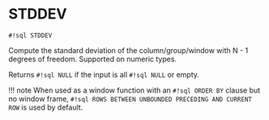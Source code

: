 # STDDEV
`#!sql STDDEV`

Compute the standard deviation of the column/group/window with N - 1
degrees of freedom. Supported on numeric types.

Returns `#!sql NULL` if the input is all `#!sql NULL` or empty.

!!! note
    When used as a window function with an `#!sql ORDER BY` clause but no window frame, `#!sql ROWS BETWEEN UNBOUNDED PRECEDING AND CURRENT ROW` is used by default.
